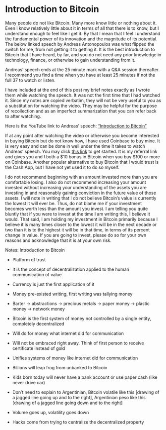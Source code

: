 # Introduction to Bitcoin

Many people do not like Bitcoin. Many more know little or nothing about it. Even I know relatively little about it in terms of all that there is to know, but I understand enough to feel like I get it. By that I mean that I feel I understand the fundamental power of its innovation and the magnitude of its potential. The below linked speech by Andreas Antonopoulos was what flipped the switch for me, from not getting it to getting it. It is the best introduction to Bitcoin that I have heard, by far, and you do not need any prior knowledge in technology, finance, or otherwise to gain understanding from it.

Andreas’ speech ends at the 25 minute mark with a Q&A session thereafter. I recommend you find a time when you have at least 25 minutes if not the full 37 to watch or listen.

I have included at the end of this post my brief notes exactly as I wrote them while watching the speech. It was not the first time that I had watched it. Since my notes are copied verbatim, they will not be very useful to you as a substitution for watching the video. They may be helpful for the purpose of recollection and as an imperfect summarization that you can refer back to after watching.

Here is the YouTube link to Andreas’ speech: [“Introduction to Bitcoin”](https://www.google.com/url?sa=t&rct=j&q=&esrc=s&source=web&cd=9&ved=2ahUKEwiGxOnUw4PoAhWict8KHU3WA5kQwqsBMAh6BAgKEAQ&url=https%3A%2F%2Fwww.youtube.com%2Fwatch%3Fv%3Dl1si5ZWLgy0&usg=AOvVaw223eYGO_0O6JKF0p-0Rkts)

If at any point after watching the video or otherwise you become interested in buying Bitcoin but do not know how, I have used Coinbase to buy mine. It is very easy and can be done in well under the time it takes to watch Andreas’ speech. You may click [this link](https://www.coinbase.com/join/aronwa_0) to get started. It is my referral link and gives you and I both a $10 bonus in Bitcoin when you buy $100 or more on Coinbase. Another popular alternative to buy Bitcoin that I would trust is the Cash App, but I have not yet used it to do so myself.

I do not recommend beginning with an amount invested more than you are comfortable losing. I also do not recommend increasing your amount invested without increasing your understanding of the assets you are investing in and reasonably gaining conviction in the future value of those assets. I will note in writing that I do not believe Bitcoin’s value is currently the lowest it will ever be. Thus, do not blame me if your investment becomes worth less than the amount you invest. I am telling you quite bluntly that if you were to invest at the time I am writing this, I believe it would. That said, I am holding my investment in Bitcoin primarily because I believe it is many times closer to the lowest it will be in the next decade or two than it is to the highest it will be in that time, in terms of its percent change in value. If you are going to invest, please do so for your own reasons and acknowledge that it is at your own risk.

Notes: Introduction to Bitcoin

  * Platform of trust

  * It is the concept of decentralization applied to the human communication of value

  * Currency is just the first application of it

  * Money pre-existed writing, first writing was tallying money

  * Barter -> abstractions -> precious metals -> paper money -> plastic money -> network money

  * Bitcoin is the first system of money not controlled by a single entity, completely decentralized

  * Will do for money what internet did for communication

  * Will not be embraced right away. Think of first person to receive certificate instead of gold

  * Unifies systems of money like internet did for communication

  * Billions will leap frog from unbanked to Bitcoin

  * Kids born today will never have a bank account or use paper cash (like never drive car)

  * Don’t need to explain to Argentinian, Bitcoin volatile like this [drawing of a jagged line going up and to the right], Argentinian peso like this [drawing of a jagged line going down and to the right]

  * Volume goes up, volatility goes down

  * Hacks come from trying to centralize the decentralized property



